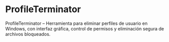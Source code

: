 # ProfileTerminator
ProfileTerminator – Herramienta para eliminar perfiles de usuario en Windows, con interfaz gráfica, control de permisos y eliminación segura de archivos bloqueados.
